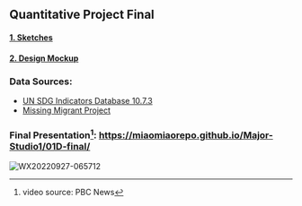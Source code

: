 ## Quantitative Project Final
#### [1. Sketches](https://github.com/miaomiaorepo/Major-Studio1/blob/main/01B-sketch/ReadMe.md)
#### [2. Design Mockup](https://github.com/miaomiaorepo/Major-Studio1/tree/main/01c-mockup)

### Data Sources: 
* [UN SDG Indicators Database 10.7.3](https://unstats.un.org/sdgs/dataportal/database)
* [Missing Migrant Project](https://missingmigrants.iom.int/downloads)

### Final Presentation[^1]: https://miaomiaorepo.github.io/Major-Studio1/01D-final/ 

![WX20220927-065712](https://user-images.githubusercontent.com/19495692/192508152-6e27a29a-e88e-4193-89bc-de07b74ff8cd.png)
[^1]: video source: PBC News
